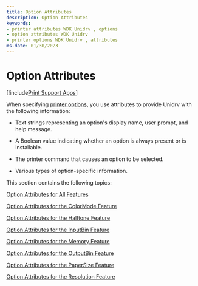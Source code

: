 ```yaml
---
title: Option Attributes
description: Option Attributes
keywords:
- printer attributes WDK Unidrv , options
- option attributes WDK Unidrv
- printer options WDK Unidrv , attributes
ms.date: 01/30/2023
---
```


# Option Attributes

[!include[Print Support Apps](../includes/print-support-apps.md)]

When specifying [printer options](printer-options.md), you use attributes to provide Unidrv with the following information:

- Text strings representing an option's display name, user prompt, and help message.

- A Boolean value indicating whether an option is always present or is installable.

- The printer command that causes an option to be selected.

- Various types of option-specific information.

This section contains the following topics:

[Option Attributes for All Features](option-attributes-for-all-features.md)

[Option Attributes for the ColorMode Feature](option-attributes-for-the-colormode-feature.md)

[Option Attributes for the Halftone Feature](option-attributes-for-the-halftone-feature.md)

[Option Attributes for the InputBin Feature](option-attributes-for-the-inputbin-feature.md)

[Option Attributes for the Memory Feature](option-attributes-for-the-memory-feature.md)

[Option Attributes for the OutputBin Feature](option-attributes-for-the-outputbin-feature.md)

[Option Attributes for the PaperSize Feature](option-attributes-for-the-papersize-feature.md)

[Option Attributes for the Resolution Feature](option-attributes-for-the-resolution-feature.md)
